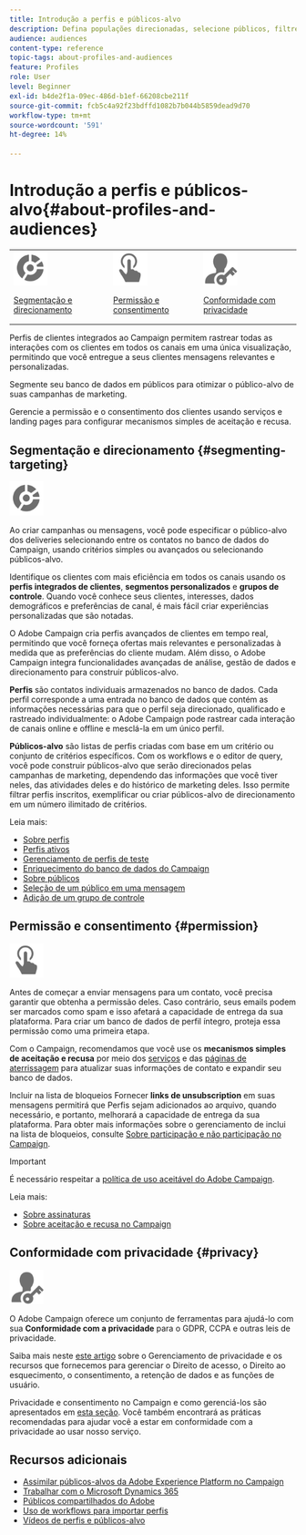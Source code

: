 ```yaml
---
title: Introdução a perfis e públicos-alvo
description: Defina populações direcionadas, selecione públicos, filtre destinatários, colete dados e atualize perfis.
audience: audiences
content-type: reference
topic-tags: about-profiles-and-audiences
feature: Profiles
role: User
level: Beginner
exl-id: b4de2f1a-09ec-486d-b1ef-66208cbe211f
source-git-commit: fcb5c4a92f23bdffd1082b7b044b5859dead9d70
workflow-type: tm+mt
source-wordcount: '591'
ht-degree: 14%

---
```


# Introdução a perfis e públicos-alvo{#about-profiles-and-audiences}

<table>
<tr>
<td><img src="assets/do-not-localize/icon_segment.svg" width="60px"><p><a href="#segmenting-targeting">Segmentação e direcionamento</a></p></td>
<td><img src="assets/do-not-localize/icon_permission.svg" width="60px"><p><a href="#permission">Permissão e consentimento</a></p></td>
<td><img src="assets/do-not-localize/icon_privacy.svg" width="60px"><p><a href="#privacy">Conformidade com privacidade</a></p></td></tr>
</table>

Perfis de clientes integrados ao Campaign permitem rastrear todas as interações com os clientes em todos os canais em uma única visualização, permitindo que você entregue a seus clientes mensagens relevantes e personalizadas.

Segmente seu banco de dados em públicos para otimizar o público-alvo de suas campanhas de marketing.

Gerencie a permissão e o consentimento dos clientes usando serviços e landing pages para configurar mecanismos simples de aceitação e recusa.

## Segmentação e direcionamento {#segmenting-targeting}

<img src="assets/do-not-localize/icon_segment.svg" width="60px">

Ao criar campanhas ou mensagens, você pode especificar o público-alvo dos deliveries selecionando entre os contatos no banco de dados do Campaign, usando critérios simples ou avançados ou selecionando públicos-alvo.

Identifique os clientes com mais eficiência em todos os canais usando os **perfis integrados de clientes**, **segmentos personalizados** e **grupos de controle**. Quando você conhece seus clientes, interesses, dados demográficos e preferências de canal, é mais fácil criar experiências personalizadas que são notadas.

O Adobe Campaign cria perfis avançados de clientes em tempo real, permitindo que você forneça ofertas mais relevantes e personalizadas à medida que as preferências do cliente mudam. Além disso, o Adobe Campaign integra funcionalidades avançadas de análise, gestão de dados e direcionamento para construir públicos-alvo.

**Perfis** são contatos individuais armazenados no banco de dados. Cada perfil corresponde a uma entrada no banco de dados que contém as informações necessárias para que o perfil seja direcionado, qualificado e rastreado individualmente: o Adobe Campaign pode rastrear cada interação de canais online e offline e mesclá-la em um único perfil.

**Públicos-alvo** são listas de perfis criadas com base em um critério ou conjunto de critérios específicos. Com os workflows e o editor de query, você pode construir públicos-alvo que serão direcionados pelas campanhas de marketing, dependendo das informações que você tiver neles, das atividades deles e do histórico de marketing deles. Isso permite filtrar perfis inscritos, exemplificar ou criar públicos-alvo de direcionamento em um número ilimitado de critérios.

Leia mais:

* [Sobre perfis](../../audiences/using/about-profiles.md)
* [Perfis ativos](../../audiences/using/active-profiles.md)
* [Gerenciamento de perfis de teste](../../audiences/using/managing-test-profiles.md)
* [Enriquecimento do banco de dados do Campaign](../../audiences/using/enriching-campaign-database.md)
* [Sobre públicos](../../audiences/using/about-audiences.md)
* [Seleção de um público em uma mensagem](../../audiences/using/selecting-an-audience-in-a-message.md)
* [Adição de um grupo de controle](../../sending/using/control-group.md)

## Permissão e consentimento {#permission}

<img src="assets/do-not-localize/icon_permission.svg"  width="60px">

Antes de começar a enviar mensagens para um contato, você precisa garantir que obtenha a permissão deles. Caso contrário, seus emails podem ser marcados como spam e isso afetará a capacidade de entrega da sua plataforma. Para criar um banco de dados de perfil íntegro, proteja essa permissão como uma primeira etapa.

Com o Campaign, recomendamos que você use os **mecanismos simples de aceitação e recusa** por meio dos [serviços](../../audiences/using/creating-a-service.md) e das [páginas de aterrissagem](../../channels/using/getting-started-with-landing-pages.md) para atualizar suas informações de contato e expandir seu banco de dados.

Incluir na lista de bloqueios Fornecer **links de unsubscription** em suas mensagens permitirá que Perfis sejam adicionados ao arquivo, quando necessário, e portanto, melhorará a capacidade de entrega da sua plataforma. Para obter mais informações sobre o gerenciamento de inclui na lista de bloqueios, consulte [Sobre participação e não participação no Campaign](../../audiences/using/about-opt-in-and-opt-out-in-campaign.md).

>[!IMPORTANT]
>
>É necessário respeitar a [política de uso aceitável do Adobe Campaign](https://www.adobe.com/legal/terms/aup.html).

Leia mais:

* [Sobre assinaturas](../../audiences/using/about-subscriptions.md)
* [Sobre aceitação e recusa no Campaign](../../audiences/using/about-opt-in-and-opt-out-in-campaign.md)

## Conformidade com privacidade {#privacy}

<img src="assets/do-not-localize/icon_privacy.svg" width="60px">

O Adobe Campaign oferece um conjunto de ferramentas para ajudá-lo com sua **Conformidade com a privacidade** para o GDPR, CCPA e outras leis de privacidade.

Saiba mais neste [este artigo](https://helpx.adobe.com/br/campaign/kb/campaign-privacy.html) sobre o Gerenciamento de privacidade e os recursos que fornecemos para gerenciar o Direito de acesso, o Direito ao esquecimento, o consentimento, a retenção de dados e as funções de usuário.

Privacidade e consentimento no Campaign e como gerenciá-los são apresentados em [esta seção](../../start/using/privacy.md). Você também encontrará as práticas recomendadas para ajudar você a estar em conformidade com a privacidade ao usar nosso serviço.

## Recursos adicionais

* [Assimilar públicos-alvos da Adobe Experience Platform no Campaign](../../integrating/using/ingest-aep-data.md)
* [Trabalhar com o Microsoft Dynamics 365](../../integrating/using/d365-acs-get-started.md)
* [Públicos compartilhados do Adobe](../../integrating/using/sharing-audiences-with-audience-manager-or-people-core-service.md)
* [Uso de workflows para importar perfis](../../automating/using/creating-import-workflow-templates.md)
* [Vídeos de perfis e públicos-alvo](https://experienceleague.adobe.com/docs/campaign-standard-learn/tutorials/profiles-and-audiences/creating-profiles-and-audiences.html)

